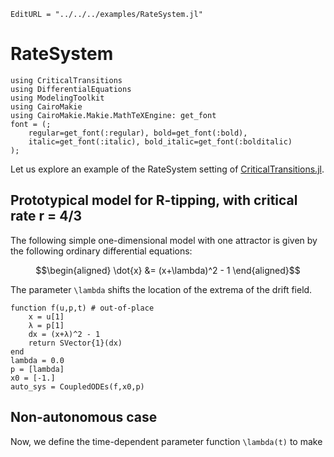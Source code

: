 ```@meta
EditURL = "../../../examples/RateSystem.jl"
```
# RateSystem 

```@example RateSystem
using CriticalTransitions
using DifferentialEquations
using ModelingToolkit
using CairoMakie
using CairoMakie.Makie.MathTeXEngine: get_font
font = (;
    regular=get_font(:regular), bold=get_font(:bold),
    italic=get_font(:italic), bold_italic=get_font(:bolditalic)
);
```

Let us explore an example of the RateSystem setting of [CriticalTransitions.jl](https://github.com/JuliaDynamics/CriticalTransitions.jl).

## Prototypical model for R-tipping, with critical rate r = 4/3

The following simple one-dimensional model with one attractor is given by the following ordinary differential equations:
```math
\begin{aligned}
    \dot{x} &= (x+\lambda)^2 - 1
\end{aligned}
```
The parameter ``\lambda`` shifts the location of the extrema of the drift field.

```@example RateSystem
function f(u,p,t) # out-of-place
    x = u[1]
    λ = p[1]
    dx = (x+λ)^2 - 1
    return SVector{1}(dx)
end
lambda = 0.0 
p = [lambda]
x0 = [-1.]
auto_sys = CoupledODEs(f,x0,p)
```

## Non-autonomous case

Now, we define the time-dependent parameter function ``\lambda(t)`` to make the system non-autonomous and investigate the system's behaviour under parameter rampings.

```@example RateSystem
function λ(p,t)
    λ_max = p[1]
    lambda = (λ_max/2)*(tanh(λ_max*t/2)+1)
    return SVector{1}(lambda)
end
```
We define the following parameters
```@example RateSystem
λ_max = 3.
p_lambda = [λ_max] # parameter of the function lambda
r = 4/3-0.02 # r just below critical rate
t_start = -Inf # start time of non-autonomous part
t_end = Inf    # end time of non-autonomous part
# And the initial time of the system
t0 = -10.
```

We define the RateProtocol

```@example RateSystem
rp = RateProtocol(λ,p_lambda,r,t_start,t_end)
```

And use it to create the system with past and future autonomous systems and non-autonomous ramping in between:

```@example RateSystem
nonauto_sys = RateSystem(auto_sys,rp,t0)

T = 20. # final simulation time
auto_traj = trajectory(auto_sys,T,x0)
nonauto_traj = trajectory(nonauto_sys,T,x0)
```

We plot the two trajectories

```@example RateSystem
fig = Figure(); axs = Axis(fig[1,1])
lines!(axs,t0.+auto_traj[2],auto_traj[1][:,1],linewidth=2,label=L"\text{Autonomous system}")
lines!(axs,nonauto_traj[2],nonauto_traj[1][:,1],linewidth=2,label=L"\text{Nonautonomous system}")
axislegend(axs,position=:rc,labelsize=10)
fig
```

-----
Author: Raphael Roemer
Date: 30 Jun 202r
